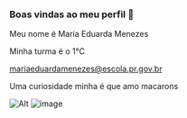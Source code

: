 ### Boas vindas ao meu perfil 🤎

Meu nome é Maria Eduarda Menezes
 
Minha turma é o 1°C 

mariaeduardamenezes@escola.pr.gov.br

Uma curiosidade minha é que amo macarons

 ![Alt](https://media2.giphy.com/media/jUt9gFoZf09CgR33wj/giphy.gif?cid=ecf05e47w5zu5wqzuxvxkeq4z2k431q1k3tsugf6eygb1fqc&ep=v1_gifs_search&rid=giphy.gif&ct=g)
 ![image](https://github.com/menezesmaria/menezesmaria/assets/137806007/82698a01-74b5-44cc-8c4a-eb336bbeae8f)







